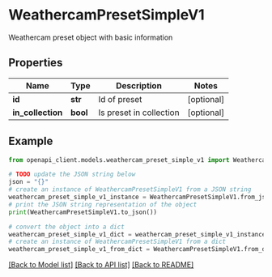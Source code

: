 # WeathercamPresetSimpleV1

Weathercam preset object with basic information

## Properties

Name | Type | Description | Notes
------------ | ------------- | ------------- | -------------
**id** | **str** | Id of preset | [optional] 
**in_collection** | **bool** | Is preset in collection | [optional] 

## Example

```python
from openapi_client.models.weathercam_preset_simple_v1 import WeathercamPresetSimpleV1

# TODO update the JSON string below
json = "{}"
# create an instance of WeathercamPresetSimpleV1 from a JSON string
weathercam_preset_simple_v1_instance = WeathercamPresetSimpleV1.from_json(json)
# print the JSON string representation of the object
print(WeathercamPresetSimpleV1.to_json())

# convert the object into a dict
weathercam_preset_simple_v1_dict = weathercam_preset_simple_v1_instance.to_dict()
# create an instance of WeathercamPresetSimpleV1 from a dict
weathercam_preset_simple_v1_from_dict = WeathercamPresetSimpleV1.from_dict(weathercam_preset_simple_v1_dict)
```
[[Back to Model list]](../README.md#documentation-for-models) [[Back to API list]](../README.md#documentation-for-api-endpoints) [[Back to README]](../README.md)


